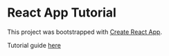 # React App Tutorial

This project was bootstrapped with [Create React App](https://github.com/facebook/create-react-app).

Tutorial guide [here](https://reactjs.org/tutorial/tutorial.html)